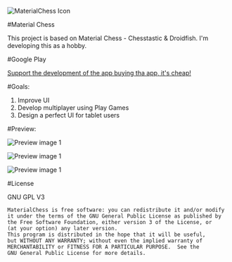 ![MaterialChess Icon](http://i.imgur.com/mm3CyHd.png)

#Material Chess 

This project is based on Material Chess - Chesstastic & Droidfish. I'm developing this as a hobby.

#Google Play 

[Support the development of the app buying tha app, it's cheap!](https://play.google.com/store/apps/details?id=org.mdc.chess)

#Goals:

1. Improve UI 
2. Develop multiplayer using Play Games
3. Design a perfect UI for tablet users

#Preview:

![Preview image 1](http://i.imgur.com/oEHpY1Z.png)

![Preview image 1](http://i.imgur.com/aVqWt1t.png)

![Preview image 1](http://i.imgur.com/1egXUd4.png)

#License


GNU GPL V3

    MaterialChess is free software: you can redistribute it and/or modify
    it under the terms of the GNU General Public License as published by
    the Free Software Foundation, either version 3 of the License, or
    (at your option) any later version.
    This program is distributed in the hope that it will be useful,
    but WITHOUT ANY WARRANTY; without even the implied warranty of
    MERCHANTABILITY or FITNESS FOR A PARTICULAR PURPOSE.  See the
    GNU General Public License for more details.


